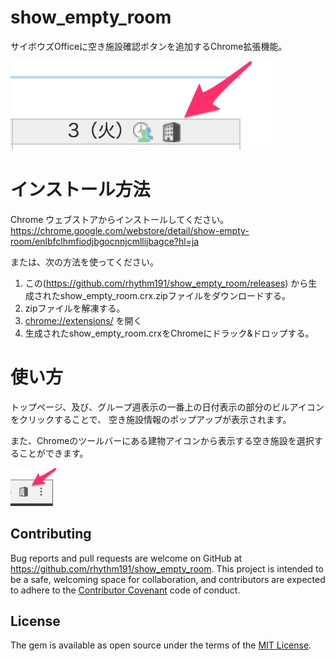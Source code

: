# show_empty_room
サイボウズOfficeに空き施設確認ボタンを追加するChrome拡張機能。

![スクリーンショット](https://github.com/rhythm191/show_empty_room/raw/master/screenshot.jpg)

# インストール方法

Chrome ウェブストアからインストールしてください。
https://chrome.google.com/webstore/detail/show-empty-room/enlbfclhmfiodjbgocnnjcmllijbagce?hl=ja

または、次の方法を使ってください。

1. この(https://github.com/rhythm191/show_empty_room/releases) から生成されたshow_empty_room.crx.zipファイルをダウンロードする。
2. zipファイルを解凍する。
3. [chrome://extensions/](chrome://extensions/) を開く
4. 生成されたshow_empty_room.crxをChromeにドラック&ドロップする。

# 使い方

トップページ、及び、グループ週表示の一番上の日付表示の部分のビルアイコンをクリックすることで、
空き施設情報のポップアップが表示されます。

また、Chromeのツールバーにある建物アイコンから表示する空き施設を選択することができます。

![スクリーンショット](https://github.com/rhythm191/show_empty_room/raw/master/popup_screenshot.jpg)

## Contributing

Bug reports and pull requests are welcome on GitHub at https://github.com/rhythm191/show_empty_room. This project is intended to be a safe, welcoming space for collaboration, and contributors are expected to adhere to the [Contributor Covenant](http://contributor-covenant.org) code of conduct.

## License

The gem is available as open source under the terms of the [MIT License](http://opensource.org/licenses/MIT).
